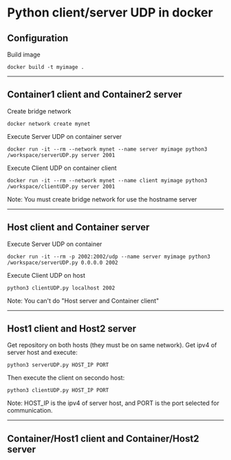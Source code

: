 # Python client/server UDP in docker

## Configuration
Build image
~~~
docker build -t myimage .
~~~

---
## Container1 client and Container2 server
Create bridge network
~~~
docker network create mynet
~~~

Execute Server UDP on container server
~~~
docker run -it --rm --network mynet --name server myimage python3 /workspace/serverUDP.py server 2001
~~~

Execute Client UDP on container client
~~~
docker run -it --rm --network mynet --name client myimage python3 /workspace/clientUDP.py server 2001
~~~
Note: You must create bridge network for use the hostname server

---
## Host client and Container server
Execute Server UDP on container
~~~
docker run -it --rm -p 2002:2002/udp --name server myimage python3 /workspace/serverUDP.py 0.0.0.0 2002
~~~

Execute Client UDP on host
~~~
python3 clientUDP.py localhost 2002
~~~
Note: You can't do "Host server and Container client"

---
## Host1 client and Host2 server
Get repository on both hosts (they must be on same network). Get ipv4 of server host and execute:
~~~
python3 serverUDP.py HOST_IP PORT
~~~
Then execute the client on secondo host:
~~~
python3 clientUDP.py HOST_IP PORT
~~~
Note: HOST_IP is the ipv4 of server host, and PORT is the port selected for communication.


---
## Container/Host1 client and Container/Host2 server
